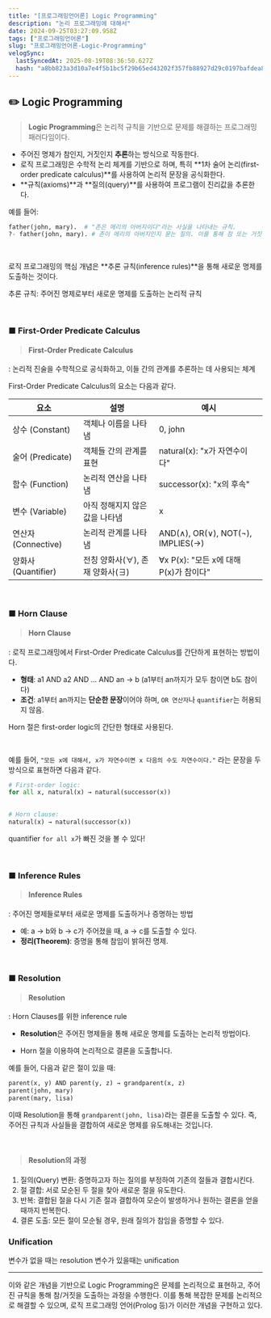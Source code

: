 ```yaml
---
title: "[프로그래밍언어론] Logic Programming"
description: "논리 프로그래밍에 대해서"
date: 2024-09-25T03:27:09.958Z
tags: ["프로그래밍언어론"]
slug: "프로그래밍언어론-Logic-Programming"
velogSync:
  lastSyncedAt: 2025-08-19T08:36:50.627Z
  hash: "a8bb823a3d10a7e4f5b1bc5f29b65ed43202f357fb88927d29c0197bafdea87b"
---
```


## ✏️ Logic Programming
> **Logic Programming**은 논리적 규칙을 기반으로 문제를 해결하는 프로그래밍 패러다임이다.

- 주어진 명제가 참인지, 거짓인지 **추론**하는 방식으로 작동한다.
- 로직 프로그래밍은 수학적 논리 체계를 기반으로 하며, 특히 **1차 술어 논리(first-order predicate calculus)**를 사용하여 논리적 문장을 공식화한다.
- **규칙(axioms)**과 **질의(query)**를 사용하여 프로그램이 진리값을 추론한다.


예를 들어:
```python
father(john, mary).  # "존은 메리의 아버지이다"라는 사실을 나타내는 규칙.
?- father(john, mary). # 존이 메리의 아버지인지 묻는 질의. 이를 통해 참 또는 거짓을 확인.
```

<br>


로직 프로그래밍의 핵심 개념은 **추론 규칙(inference rules)**을 통해 새로운 명제를 도출하는 것이다.

추론 규칙: 주어진 명제로부터 새로운 명제를 도출하는 논리적 규칙

<br>

### ■ First-Order Predicate Calculus
>#### First-Order Predicate Calculus
: 논리적 진술을 수학적으로 공식화하고, 이들 간의 관계를 추론하는 데 사용되는 체계

First-Order Predicate Calculus의 요소는 다음과 같다.

| 요소 | 설명 | 예시 |
|------|------|------|
| 상수 (Constant) | 객체나 이름을 나타냄 | 0, john |
| 술어 (Predicate) | 객체들 간의 관계를 표현 | natural(x): "x가 자연수이다" |
| 함수 (Function) | 논리적 연산을 나타냄 | successor(x): "x의 후속" |
| 변수 (Variable) | 아직 정해지지 않은 값을 나타냄 | x |
| 연산자 (Connective) | 논리적 관계를 나타냄 | AND(∧), OR(∨), NOT(¬), IMPLIES(→) |
| 양화사 (Quantifier) | 전칭 양화사(∀), 존재 양화사(∃) | ∀x P(x): "모든 x에 대해 P(x)가 참이다" |


<br>

### ■ Horn Clause
>#### Horn Clause
: 로직 프로그래밍에서 First-Order Predicate Calculus를 간단하게 표현하는 방법이다.

- **형태**: a1 AND a2 AND ... AND an → b (a1부터 an까지가 모두 참이면 b도 참이다)
- **조건**: a1부터 an까지는 **단순한 문장**이어야 하며, ```OR 연산자```나 ```quantifier```는 허용되지 않음.

Horn 절은 first-order logic의 간단한 형태로 사용된다.

<br>

예를 들어, ```"모든 x에 대해서, x가 자연수이면 x 다음의 수도 자연수이다."``` 라는 문장을 두 방식으로 표현하면 다음과 같다.

```python
# First-order logic: 
for all x, natural(x) → natural(successor(x))
 

# Horn clause:
natural(x) → natural(successor(x))
```

quantifier ```for all x```가 빠진 것을 볼 수 있다!

<br>

### ■ Inference Rules
>#### Inference Rules
: 주어진 명제들로부터 새로운 명제를 도출하거나 증명하는 방법

- 예: a → b와 b → c가 주어졌을 때, a → c를 도출할 수 있다.
- **정리(Theorem)**: 증명을 통해 참임이 밝혀진 명제.

<br>

### ■ Resolution
> #### Resolution
: Horn Clauses를 위한 inference rule

- **Resolution**은 주어진 명제들을 통해 새로운 명제를 도출하는 논리적 방법이다.

-  Horn 절을 이용하여 논리적으로 결론을 도출합니다. 

예를 들어, 다음과 같은 절이 있을 때:

```python
parent(x, y) AND parent(y, z) → grandparent(x, z)
parent(john, mary)
parent(mary, lisa)
```

이때 Resolution을 통해 ```grandparent(john, lisa)```라는 결론을 도출할 수 있다. 즉, 주어진 규칙과 사실들을 결합하여 새로운 명제를 유도해내는 것입니다.

<br>

> #### Resolution의 과정
1. 질의(Query) 변환: 증명하고자 하는 질의를 부정하여 기존의 절들과 결합시킨다.
2. 절 결합: 서로 모순된 두 절을 찾아 새로운 절을 유도한다.
3. 반복: 결합된 절을 다시 기존 절과 결합하여 모순이 발생하거나 원하는 결론을 얻을 때까지 반복한다.
4. 결론 도출: 모든 절이 모순될 경우, 원래 질의가 참임을 증명할 수 있다.


### Unification
변수가 없을 때는 resolution
변수가 있을때는 unification

---

이와 같은 개념을 기반으로 Logic Programming은 문제를 논리적으로 표현하고, 주어진 규칙을 통해 참/거짓을 도출하는 과정을 수행한다. 이를 통해 복잡한 문제를 논리적으로 해결할 수 있으며, 로직 프로그래밍 언어(Prolog 등)가 이러한 개념을 구현하고 있다.